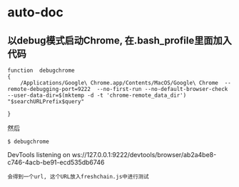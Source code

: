 # auto-doc


## 以debug模式启动Chrome, 在.bash_profile里面加入代码

```
function  debugchrome
{
    /Applications/Google\ Chrome.app/Contents/MacOS/Google\ Chrome  --remote-debugging-port=9222  --no-first-run --no-default-browser-check --user-data-dir=$(mktemp -d -t 'chrome-remote_data_dir')  "$searchURLPrefix$query"

}
```

然后 

```
$ debugchrome

```
DevTools listening on ws://127.0.0.1:9222/devtools/browser/ab2a4be8-c746-4acb-be91-ecd535db6746

```
会得到一个url, 这个URL放入freshchain.js中进行测试




